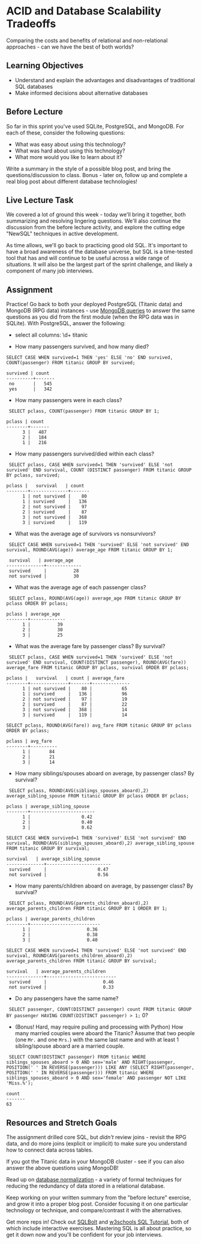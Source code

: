 # ACID and Database Scalability Tradeoffs

Comparing the costs and benefits of relational and non-relational approaches -
can we have the best of both worlds?

## Learning Objectives

- Understand and explain the advantages and disadvantages of traditional SQL
  databases
- Make informed decisions about alternative databases

## Before Lecture

So far in this sprint you've used SQLite, PostgreSQL, and MongoDB. For each of
these, consider the following questions:

- What was easy about using this technology?
- What was hard about using this technology?
- What more would you like to learn about it?

Write a summary in the style of a possible blog post, and bring the
questions/discussion to class. Bonus - later on, follow up and complete a real
blog post about different database technologies!

## Live Lecture Task

We covered a lot of ground this week - today we'll bring it together, both
summarizing and resolving lingering questions. We'll also continue the
discussion from the before lecture activity, and explore the cutting edge
"NewSQL" techniques in active development.

As time allows, we'll go back to practicing good old SQL. It's important to have
a broad awareness of the database universe, but SQL is a time-tested tool that
has and will continue to be useful across a wide range of situations. It will
also be the largest part of the sprint challenge, and likely a component of many
job interviews.

## Assignment

Practice! Go back to both your deployed PostgreSQL (Titanic data) and MongoDB
(RPG data) instances - use [MongoDB
queries](https://docs.mongodb.com/manual/tutorial/query-documents/) to answer
the same questions as you did from the first module (when the RPG data was in
SQLite). With PostgreSQL, answer the following:
- select all columns: \d+ titanic

- How many passengers survived, and how many died?

```SELECT CASE WHEN survived=1 THEN 'yes' ELSE 'no' END survived, COUNT(passenger) FROM titanic GROUP BY survived;```
```
survived | count
----------+-------
 no       |   545
 yes      |   342
```
- How many passengers were in each class?

``` SELECT pclass, COUNT(passenger) FROM titanic GROUP BY 1;```

```
pclass | count
--------+-------
      3 |   487
      2 |   184
      1 |   216
```

- How many passengers survived/died within each class?

``` SELECT pclass, CASE WHEN survived=1 THEN 'survived' ELSE 'not survived' END survival, COUNT (DISTINCT passenger) FROM titanic GROUP BY pclass, survived;```

```
pclass |   survival   | count
--------+--------------+-------
      1 | not survived |    80
      1 | survived     |   136
      2 | not survived |    97
      2 | survived     |    87
      3 | not survived |   368
      3 | survived     |   119
```
- What was the average age of survivors vs nonsurvivors?

``` SELECT CASE WHEN survived=1 THEN 'survived' ELSE 'not survived' END survival, ROUND(AVG(age)) average_age FROM titanic GROUP BY 1;```

```
 survival   | average_age
--------------+-------------
 survived     |          28
 not survived |          30
``` 

- What was the average age of each passenger class?

``` SELECT pclass, ROUND(AVG(age)) average_age FROM titanic GROUP BY pclass ORDER BY pclass;```

```
pclass | average_age
--------+-------------
      1 |          39
      2 |          30
      3 |          25
```

- What was the average fare by passenger class? By survival?

``` SELECT pclass, CASE WHEN survived=1 THEN 'survived' ELSE 'not survived' END survival, COUNT(DISTINCT passenger), ROUND(AVG(fare)) average_fare FROM titanic GROUP BY pclass, survival ORDER BY pclass;```

```
pclass |   survival   | count | average_fare
--------+--------------+-------+--------------
      1 | not survived |    80 |           65
      1 | survived     |   136 |           96
      2 | not survived |    97 |           19
      2 | survived     |    87 |           22
      3 | not survived |   368 |           14
      3 | survived     |   119 |           14

```

``` SELECT pclass, ROUND(AVG(fare)) avg_fare FROM titanic GROUP BY pclass ORDER BY pclass; ```

```
pclass | avg_fare
--------+----------
      1 |       84
      2 |       21
      3 |       14
```

- How many siblings/spouses aboard on average, by passenger class? By survival?

``` SELECT pclass, ROUND(AVG(siblings_spouses_aboard),2) average_sibling_spouse FROM titanic GROUP BY pclass ORDER BY pclass;```

```
pclass | average_sibling_spouse
--------+------------------------
      1 |                   0.42
      2 |                   0.40
      3 |                   0.62
```
``` SELECT CASE WHEN survived=1 THEN 'survived' ELSE 'not survived' END survival, ROUND(AVG(siblings_spouses_aboard),2) average_sibling_spouse FROM titanic GROUP BY survival;  ```

```
survival   | average_sibling_spouse
--------------+------------------------
 survived     |                   0.47
 not survived |                   0.56
```

- How many parents/children aboard on average, by passenger class? By survival?

``` SELECT pclass, ROUND(AVG(parents_children_aboard),2) average_parents_children FROM titanic GROUP BY 1 ORDER BY 1;```

```
pclass | average_parents_children
--------+--------------------------
      1 |                     0.36
      2 |                     0.38
      3 |                     0.40
```

``` SELECT CASE WHEN survived=1 THEN 'survived' ELSE 'not survived' END survival, ROUND(AVG(parents_children_aboard),2) average_parents_children FROM titanic GROUP BY survival; ```

```
survival   | average_parents_children
--------------+--------------------------
 survived     |                     0.46
 not survived |                     0.33
``` 

- Do any passengers have the same name?

``` SELECT passenger, COUNT(DISTINCT passenger) count FROM titanic GROUP BY passenger HAVING COUNT(DISTINCT passenger) > 1;```
 0?

- (Bonus! Hard, may require pulling and processing with Python) How many married
  couples were aboard the Titanic? Assume that two people (one `Mr.` and one
  `Mrs.`) with the same last name and with at least 1 sibling/spouse aboard are
  a married couple.

``` SELECT COUNT(DISTINCT passenger) FROM titanic WHERE siblings_spouses_aboard > 0 AND sex='male' AND RIGHT(passenger, POSITION(' ' IN REVERSE(passenger))) LIKE ANY (SELECT RIGHT(passenger, POSITION(' ' IN REVERSE(passenger))) FROM titanic WHERE siblings_spouses_aboard > 0 AND sex='female' AND passenger NOT LIKE 'Miss.%');```

```
count
-------
63
```

## Resources and Stretch Goals

The assignment drilled core SQL, but *didn't* review joins - revisit the RPG
data, and do more joins (explicit or implicit) to make sure you understand how
to connect data across tables.

If you got the Titanic data in your MongoDB cluster - see if you can also answer
the above questions using MongoDB!

Read up on [database
normalization](https://en.wikipedia.org/wiki/Database_normalization) - a variety
of formal techniques for reducing the redundancy of data stored in a relational
database.

Keep working on your written summary from the "before lecture" exercise, and
grow it into a proper blog post. Consider focusing it on one particular
technology or technique, and compare/contrast it with the alternatives.

Get more reps in! Check out [SQLBolt](https://sqlbolt.com/) and [w3schools SQL
Tutorial](https://www.w3schools.com/sql/), both of which include interactive
exercises. Mastering SQL is all about practice, so get it down now and you'll be
confident for your job interviews.
